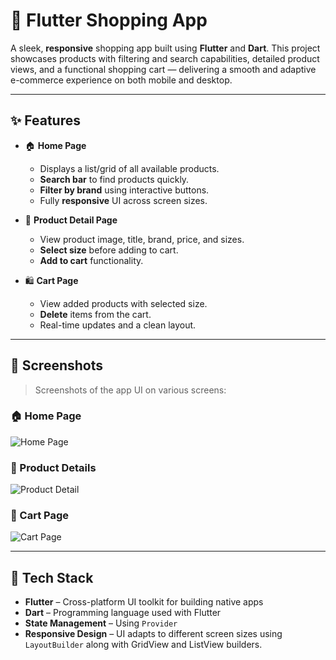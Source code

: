 # 🛒 Flutter Shopping App

A sleek, **responsive** shopping app built using **Flutter** and **Dart**. This project showcases products with filtering and search capabilities, detailed product views, and a functional shopping cart — delivering a smooth and adaptive e-commerce experience on both mobile and desktop.

---

## ✨ Features

- 🏠 **Home Page**
  - Displays a list/grid of all available products.
  - **Search bar** to find products quickly.
  - **Filter by brand** using interactive buttons.
  - Fully **responsive** UI across screen sizes.

- 📄 **Product Detail Page**
  - View product image, title, brand, price, and sizes.
  - **Select size** before adding to cart.
  - **Add to cart** functionality.

- 🛍 **Cart Page**
  - View added products with selected size.
  - **Delete** items from the cart.
  - Real-time updates and a clean layout.

---

## 📸 Screenshots

> Screenshots of the app UI on various screens:

### 🏠 Home Page  
![Home Page](assets/screenshots/home.png)

### 📄 Product Details  
![Product Detail](assets/screenshots/product_detail.png)

### 🛒 Cart Page  
![Cart Page](assets/screenshots/cart.png)

---

## 🧱 Tech Stack

- **Flutter** – Cross-platform UI toolkit for building native apps
- **Dart** – Programming language used with Flutter
- **State Management** – Using `Provider`
- **Responsive Design** – UI adapts to different screen sizes using `LayoutBuilder` along with GridView and ListView builders.
